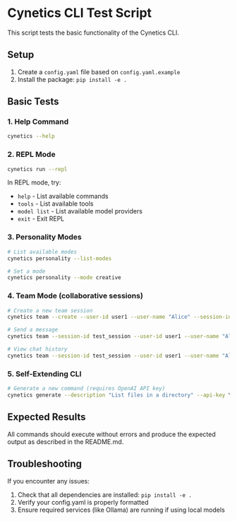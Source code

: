 # Cynetics CLI Test Script

This script tests the basic functionality of the Cynetics CLI.

## Setup

1. Create a `config.yaml` file based on `config.yaml.example`
2. Install the package: `pip install -e .`

## Basic Tests

### 1. Help Command
```bash
cynetics --help
```

### 2. REPL Mode
```bash
cynetics run --repl
```
In REPL mode, try:
- `help` - List available commands
- `tools` - List available tools
- `model list` - List available model providers
- `exit` - Exit REPL

### 3. Personality Modes
```bash
# List available modes
cynetics personality --list-modes

# Set a mode
cynetics personality --mode creative
```

### 4. Team Mode (collaborative sessions)
```bash
# Create a new team session
cynetics team --create --user-id user1 --user-name "Alice" --session-id test_session

# Send a message
cynetics team --session-id test_session --user-id user1 --user-name "Alice" --send-message "Hello, team!"

# View chat history
cynetics team --session-id test_session --user-id user1 --user-name "Alice" --get-history
```

### 5. Self-Extending CLI
```bash
# Generate a new command (requires OpenAI API key)
cynetics generate --description "List files in a directory" --api-key YOUR_OPENAI_API_KEY
```

## Expected Results

All commands should execute without errors and produce the expected output as described in the README.md.

## Troubleshooting

If you encounter any issues:
1. Check that all dependencies are installed: `pip install -e .`
2. Verify your config.yaml is properly formatted
3. Ensure required services (like Ollama) are running if using local models